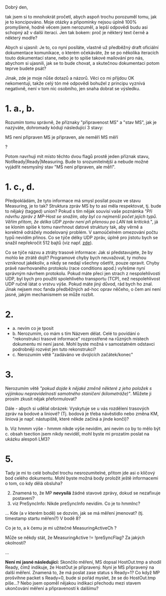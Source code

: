 Dobrý den,

tak jsem si to mnohokrát pročetl, abych aspoň trochu porozuměl tomu, jak je to koncipováno.  Moje otázky a připomínky nejsou úplně 100% promyšlené, hodně věcem jsem nerozuměl, a lepší odpovědi budu asi schopný až v další iteraci. Jen tak bokem: proč je některý text černě a některý modře?

Abych si ujasnil: Je to, co nyní posíláte, vlastně už předběžný draft oficiální dokumentace komunikace, o kterém očekáváte, že se po několika iteracích touto dokumentací stane, nebo je to spíše takové mailování pro nás, abychom si ujasnili, jak se to bude chovat, a skutečnou dokumentaci potom teprve budete psát?

Jinak, zde je moje nůše dotazů a názorů. Věci co mi přijdou OK nekomentuji, takže celý tón mé odpovědi bohužel z principu vyznívá negativně, není v tom nic osobního, jen snaha dobrat se výsledku. 

# 1. a., b.

Rozumím tomu správně, že příznaky "připravenost MS" a "stav MS", jak je nazýváte, dohromady kódují následující 3 stavy:

MS není připraven
MS je připraven, ale neměří
MS měří

? 

Potom navrhuji mít místo těchto dvou flagů prostě jeden příznak stavu, NotReady|Ready|Measuring. Bude to srozumitelnější a nebude možné vyjádřit nesmyslný stav "MS není připraven, ale měří".

# 1. c., d.

Předpokládám, že tyto informace má smysl posílat pouze ve stavu Measuring, je to tak? Struktura zpráv MS by to asi měla respektovat, tj. bude to nějaký (tagged) union? Pokud s tím nějak souvisí vaše poznámka *"Při návrhu zpráv z MP-Host se snažím, aby byl co nejmenší počet jejich typů. Věřím přitom, že délka UDP zpráv není při přenosu po LAN tak kritická."*, já se kloním spíše k tomu navrhnout datové struktury tak, aby věrně a korektně odrážely modelovaný problém. V samoúčelném omezování počtu typů nevidím přínos. Co se týče délky UDP zpráv, úplně pro jistotu bych se snažil nepřekročit 512 bajtů (viz např. [zde](https://stackoverflow.com/a/1099359/3220468)).

Co se týče názvu a ztráty trasové informace: Jak si představujete, že by mohlo ke ztrátě dojít? Programové chyby bych neuvažoval, ty mohou vzniknout jakékoliv, a nikdy se nedají všechny ošetřit, pouze opravit. Chyby právě navrhovaného protokolu (race conditions apod.) vyřešme nyní správným návrhem protokolu. Pokud máte přeci jen strach z nespolehlivosti UDP, byl bych pro použití spolehlivého transportu (TCP), než nespolehlivost UDP ručně látat o vrstvu výše. Pokud máte jiný důvod, rád bych ho znal. Jinak nejsem moc fanda předběžných ad-hoc oprav něčeho, o čem ani není jasné, jakým mechanismem se může rozbít.

# 2.

 - a. nevím co je tposit
 - b. Nerozumím, co mám s tím Názvem dělat. Celé to povídání o "rekonstrukci trasové informace" rozprostřené na různých místech dokumentu mi není jasné. Mohl byste možná v samostatném odstavci podrobněji rozvést jen tuto rekonstrukci?
 - c. Nerozumím větě "zadáváno ve dvojicích začátek/konec"

# 3.

Nerozumím větě *"pokud dojde k nějaké změně některé z jeho položek s výjimkou nepravidelnosti samotného staničení (kilometráže)"*. Můžete ji prosím zkusit nějak přeformulovat?

Dále - abych si udělal obrázek: Vyskytuje se u vás rozdělení trasových zpráv na bodové a liniové? (Tj. bodová je třeba návěstidlo nebo změna KM, liniová je např. nástupiště, které někde začíná a jinde končí)? 
 
 b. Viz hmmm výše - hmmm nikde výše nevidím, ani nevím co by to mělo být
 c. obsah tsection jsem nikdy neviděl, mohl byste mi prozatím poslat na ukázku alespoň LM3?

# 5.

Tady je mi to celé bohužel trochu nesrozumitelné, přitom jde asi o klíčový bod celého dokumentu. Mohl byste možná body proložit ještě informacemi o tom, co kdy dělá obsluha?

 2. Znamená to, že MP **nevysílá** žádné stavové zprávy, dokud se nezafixuje postavení?
 3. viz PreSyncInfo: Nikde preSyncInfo nevidím. Co je to hmmInc? 

...
Kde (a v kterém bodě) se dozvím, jak se má měření jmenovat? (tj. timestamp startu měření?) V bodě 8?

Co je to, a k čemu je mi užitečné MeasuringActiveCh ? 

Může se někdy stát, že MeasuringActive != !preSyncFlag? Za jakých okolností?

...

**Není mi jasné následující:** Skončilo měření, MS dopsal HostOut.tmp a shodil Ready, čímž indikuje, že HostOut je připravený. Nyní je MS připravený na další měření. Znamená to, že má poslat zase status s Ready=1? Co když MP prošvihne packet s Ready=0, bude si pořád myslet, že se do HostOut.tmp píše...? Nebo jsem opoměl nějakou indikaci přechodu mezi stavem ukončování měření a připraveností k dalšímu?
